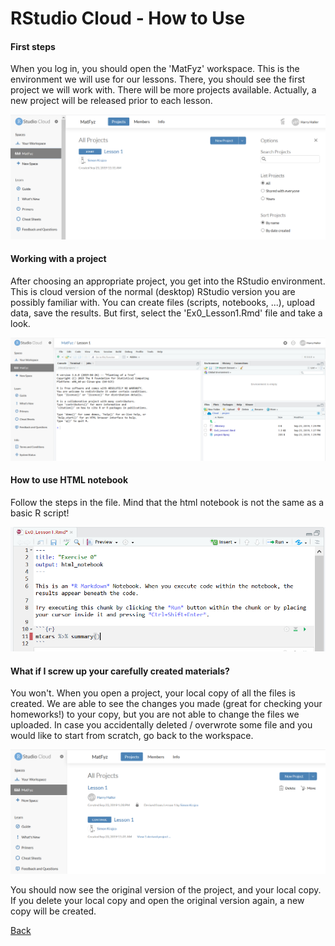 # RStudio Cloud - How to Use

#### First steps
When you log in, you should open the 'MatFyz' workspace. This is the environment we will use for our lessons. There, you should see the first project we will work with.
There will be more projects available. Actually, a new project will be released prior to each lesson.

![List_of_projects](Lesson_pictures/p3_list_of_projects.PNG)

#### Working with a project
After choosing an appropriate project, you get into the RStudio environment. This is cloud version of the normal (desktop) RStudio version you are possibly familiar with. 
You can create files (scripts, notebooks, ...), upload data, save the results. But first, select the 'Ex0_Lesson1.Rmd' file and take a look.

![Project_environment](Lesson_pictures/p3_project_environment.PNG)

#### How to use HTML notebook
Follow the steps in the file. Mind that the html notebook is not the same as a basic R script!

![HTML_notebook](Lesson_pictures/p3_html_notebook.PNG)

#### What if I screw up your carefully created materials?
You won't. When you open a project, your local copy of all the files is created. We are able to see the changes you made (great for checking your homeworks!) to your copy, but you are not able to change the files we uploaded. In case you accidentally deleted / overwrote some file and you would like to start from scratch, go back to the workspace.

![List_of_projects_updated](Lesson_pictures/p3_list_of_projects2.PNG)

You should now see the original version of the project, and your local copy. If you delete your local copy and open the original version again, a new copy will be created.

[Back](/Lessons/Lesson1x/README.md)
